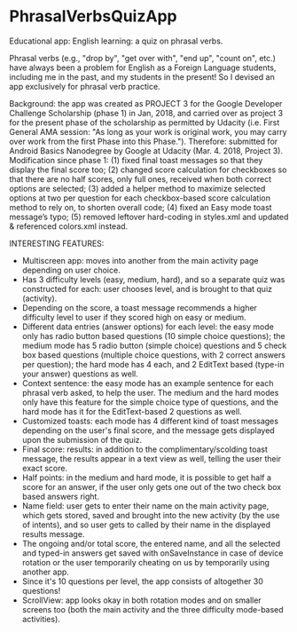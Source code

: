 # PhrasalVerbsQuizApp

Educational app: English learning: a quiz on phrasal verbs.

Phrasal verbs (e.g., "drop by", "get over with", "end up", "count on", etc.) have always been a problem for English as a Foreign Language students, including me in the past, and my students in the present! So I devised an app exclusively for phrasal verb practice.

Background: the app was created as PROJECT 3 for the Google Developer Challenge Scholarship (phase 1) in Jan, 2018, and carried over as project 3 for the present phase of the scholarship as permitted by Udacity (i.e. First General AMA session: "As long as your work is original work, you may carry over work from the first Phase into this Phase."). Therefore: submitted for Android Basics Nanodegree by Google at Udacity (Mar. 4. 2018, Project 3). 
Modification since phase 1: (1) fixed final toast messages so that they display the final score too; (2) changed score calculation for checkboxes so that there are no half scores, only full ones, received when both correct options are selected; (3) added a helper method to maximize selected options at two per question for each checkbox-based score calculation method to rely on, to shorten overall code; (4) fixed an Easy mode toast message’s typo; (5) removed leftover hard-coding in styles.xml and updated & referenced colors.xml instead.

INTERESTING FEATURES:
- Multiscreen app: moves into another from the main activity page depending on user choice.
- Has 3 difficulty levels (easy, medium, hard), and so a separate quiz was constructed for each: user chooses level, and is brought to that quiz (activity).
- Depending on the score, a toast message recommends a higher difficulty level to user if they scored high on easy or medium.
- Different data entries (answer options) for each level: the easy mode only has radio button based questions (10 simple choice questions); the medium mode has 5 radio button (simple choice) questions and 5 check box based questions (multiple choice questions, with 2 correct answers per question); the hard mode has 4 each, and 2 EditText based (type-in your answer) questions as well. 
- Context sentence: the easy mode has an example sentence for each phrasal verb asked, to help the user. The medium and the hard modes only have this feature for the simple choice type of questions, and the hard mode has it for the EditText-based 2 questions as well.
- Customized toasts: each mode has 4 different kind of toast messages depending on the user's final score, and the message gets displayed upon the submission of the quiz.
- Final score: results: in addition to the complimentary/scolding toast message, the results appear in a text view as well, telling the user their exact score.
- Half points: in the medium and hard mode, it is possible to get half a score for an answer, if the user only gets one out of the two check box based answers right. 
- Name field: user gets to enter their name on the main activity page, which gets stored, saved and brought into the new activity (by the use of intents), and so user gets to called by their name in the displayed results message. 
- The ongoing and/or total score, the entered name, and all the selected and typed-in answers get saved with onSaveInstance in case of device rotation or the user temporarily cheating on us by temporarily using another app.
- Since it's 10 questions per level, the app consists of altogether 30 questions! 
- ScrollView: app looks okay in both rotation modes and on smaller screens too (both the main activity and the three difficulty mode-based activities).


